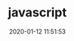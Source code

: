 ---
pageComponent: 
  name: Catalogue
  data: 
    key: JavaScript
    imgUrl: https://cdn.jsdelivr.net/gh/xugaoyi/image_store/blog/20200112120340.png
    description: 超文本标记语言
title: javascript
date: 2020-01-12 11:51:53
permalink: /core/javascript
article: false
comment: false
editLink: false
---